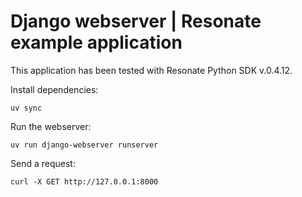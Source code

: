# Django webserver | Resonate example application

This application has been tested with Resonate Python SDK v.0.4.12.

Install dependencies:

```
uv sync
```

Run the webserver:

```
uv run django-webserver runserver
```

Send a request:

```
curl -X GET http://127.0.0.1:8000
```

